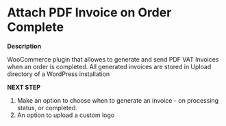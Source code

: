 # Attach PDF Invoice on Order Complete

**Description** 

WooCommerce plugin that allowes to generate and send PDF VAT Invoices when an order is completed. 
All generated invoices are stored in Upload directory of a WordPress installation

**NEXT STEP**

1. Make an option to choose when to generate an invoice - on processing status, or completed.
2. An option to upload a custom logo

